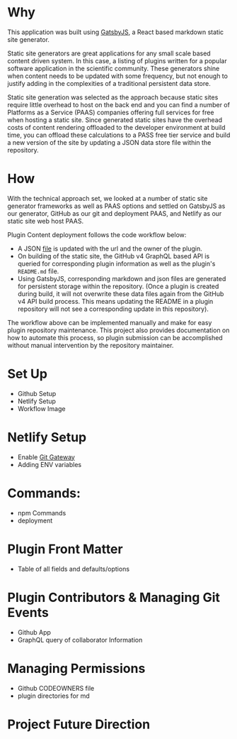 # Why

This application was built using [GatsbyJS](https://www.gatsbyjs.org/), a React based markdown static site generator.

Static site generators are great applications for any small scale based content driven system. In this case, a listing of plugins written for a popular software application in the scientific community. These generators shine when content needs to be updated with some frequency, but not enough to justify adding in the complexities of a traditional persistent data store.

Static site generation was selected as the approach because static sites require little overhead to host on the back end and you can find a number of Platforms as a Service (PAAS) companies offering full services for free when hosting a static site. Since generated static sites have the overhead costs of content rendering offloaded to the developer environment at build time, you can offload these calculations to a PASS free tier service and build a new version of the site by updating a JSON data store file within the repository.

# How

With the technical approach set, we looked at a number of static site generator frameworks as well as PAAS options and settled on GatsbyJS as our generator, GitHub as our git and deployment PAAS, and Netlify as our static site web host PAAS.

Plugin Content deployment follows the code workflow below:

* A JSON [file](data/plugins/PluginsList.js) is updated with the url and the owner of the plugin.
* On building of the static site, the GitHub v4 GraphQL based API is queried for corresponding plugin information as well as the plugin's `README.md` file.
* Using GatsbyJS, corresponding markdown and json files are generated for persistent storage within the repository. (Once a plugin is created during build, it will not overwrite these data files again from the GitHub v4 API build process. This means updating the README in a plugin repository will not see a corresponding update in this repository).

The workflow above can be implemented manually and make for easy plugin repository maintenance. This project also provides documentation on how to automate this process, so plugin submission can be accomplished without manual intervention by the repository maintainer.

# Set Up

* Github Setup
* Netlify Setup
* Workflow Image

# Netlify Setup

* Enable [Git Gateway](https://www.netlify.com/docs/git-gateway/)
* Adding ENV variables

# Commands:

* npm Commands
* deployment

# Plugin Front Matter
* Table of all fields and defaults/options

# Plugin Contributors & Managing Git Events

* Github App
* GraphQL query of collaborator Information

# Managing Permissions

* Github CODEOWNERS file
* plugin directories for md


# Project Future Direction
